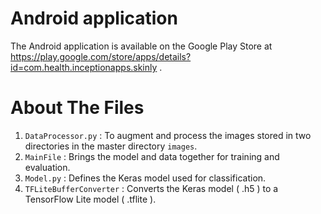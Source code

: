 
# Android application

The Android application is available on the Google Play Store at https://play.google.com/store/apps/details?id=com.health.inceptionapps.skinly .

# About The Files

1. `DataProcessor.py` : To augment and process the images stored in two directories in the master directory `images`.
2. `MainFile` : Brings the model and data together for training and evaluation.
3. `Model.py` : Defines the Keras model used for classification.
4. `TFLiteBufferConverter` : Converts the Keras model ( .h5 ) to a TensorFlow Lite model ( .tflite ).


